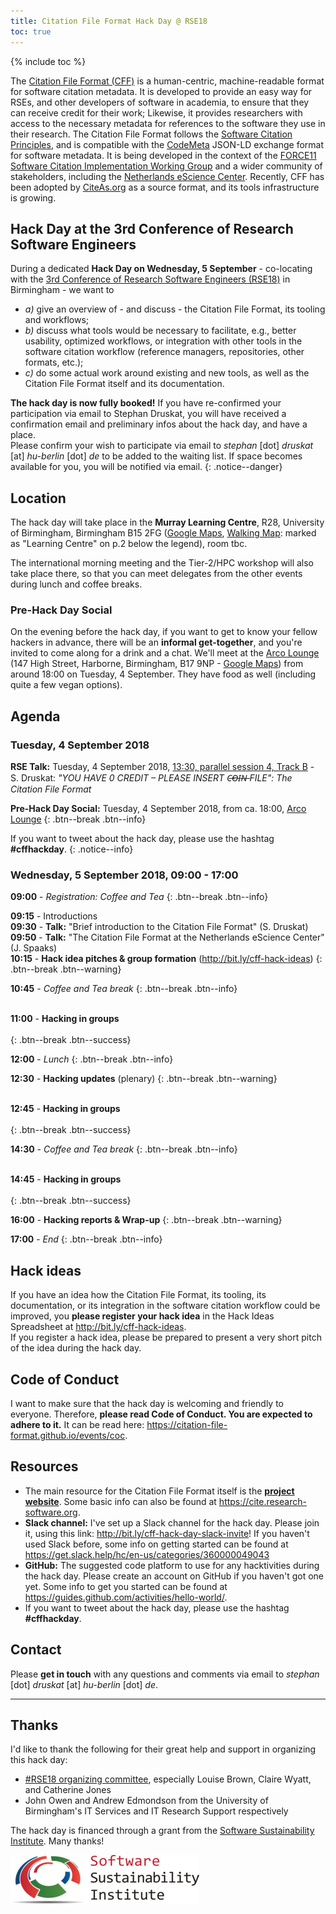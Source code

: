 ```yaml
---
title: Citation File Format Hack Day @ RSE18
toc: true
---
```


{% include toc %}

The [Citation File Format (CFF)](https://citation-file-format.github.io/) is a human-centric, machine-readable format for software citation metadata. It is developed to provide an easy way for RSEs, and other developers of software in academia, to ensure that they can receive credit for their work; Likewise, it provides researchers with access to the necessary metadata for references to the software they use in their research. The Citation File Format follows the [Software Citation Principles](https://peerj.com/articles/cs-86/), and is compatible with the [CodeMeta](http://codemeta.github.io/) JSON-LD exchange format for software metadata. It is being developed in the context of the [FORCE11 Software Citation Implementation Working Group](https://www.force11.org/group/software-citation-implementation-working-group) and a wider community of stakeholders, including the [Netherlands eScience Center](https://www.esciencecenter.nl/). Recently, CFF has been adopted by [CiteAs.org](http://citeas.org/) as a source format, and its tools infrastructure is growing.

## Hack Day at the 3rd Conference of Research Software Engineers

During a dedicated **Hack Day on Wednesday, 5 September** - co-locating with the [3rd Conference of Research Software Engineers (RSE18)](http://rse.ac.uk/conf2018/) in Birmingham - we want to 

- *a)* give an overview of - and discuss - the Citation File Format, its tooling and workflows; 
- *b)* discuss what tools would be necessary to facilitate, e.g., better usability, optimized workflows, or integration with other tools in the software citation workflow (reference managers, repositories, other formats, etc.); 
- *c)* do some actual work around existing and new tools, as well as the Citation File Format itself and its documentation.

**The hack day is now fully booked!** If you have re-confirmed your participation
via email to Stephan Druskat, you will have received a confirmation email and preliminary infos
about the hack day, and have a place.  
Please confirm your wish to participate via email to *stephan* [dot] *druskat* 
[at] *hu-berlin* [dot] *de* to be added to the waiting list. If space becomes available for you,
you will be notified via email.
{: .notice--danger}

## Location

The hack day will take place in the **Murray Learning Centre**, R28,
University of Birmingham, Birmingham B15 2FG
([Google Maps](https://goo.gl/maps/UDPocWznNW52), [Walking Map](walking-map.pdf): marked as "Learning Centre" on p.2 
below the legend), room tbc.

The international morning
meeting and the Tier-2/HPC workshop will also take place there, so that
you can meet delegates from the other events during lunch and coffee breaks.

### Pre-Hack Day Social 
On the evening before the hack day, if you want to get to know your fellow 
hackers in advance, there will be an **informal get-together**, and you're invited 
to come along for a drink and a chat. We'll meet at the [Arco Lounge](https://thelounges.co.uk/arco/)
(147 High Street, Harborne, Birmingham, B17 9NP - [Google Maps](https://goo.gl/maps/YkDAuqYszWF2))
from around 18:00 on Tuesday, 4 September. They have food as well (including quite a few vegan options).

## Agenda

### Tuesday, 4 September 2018

**RSE Talk:** Tuesday, 4 September 2018, [13:30, parallel session 4, Track B](https://rse.ac.uk/conf2018/programme/) -    
S. Druskat: *"YOU HAVE 0 CREDIT – PLEASE INSERT C̶O̶I̶N̶ FILE": The Citation File Format*

**Pre-Hack Day Social:** Tuesday, 4 September 2018, from ca. 18:00, [Arco Lounge](https://thelounges.co.uk/arco/)
{: .btn--break .btn--info}

<i class="fa fa-fw fa-twitter" aria-hidden="true"></i> If you want to tweet about the hack day, please use the hashtag **#cffhackday**.
{: .notice--info}

### Wednesday, 5 September 2018, 09:00 - 17:00

**09:00** - *Registration: Coffee and Tea*
{: .btn--break .btn--info}

**09:15** - Introductions  
**09:30** - **Talk:** "Brief introduction to the Citation File Format" (S. Druskat)  
**09:50** - **Talk:** "The Citation File Format at the Netherlands eScience Center" (J. Spaaks)  
**10:15** - **Hack idea pitches & group formation** (<http://bit.ly/cff-hack-ideas>)
{: .btn--break .btn--warning}

**10:45** - *Coffee and Tea break*
{: .btn--break .btn--info}

<br/>**11:00** - **Hacking in groups**<br/><br/>
{: .btn--break .btn--success}  

**12:00** - *Lunch*
{: .btn--break .btn--info}

**12:30** - **Hacking updates** (plenary)
{: .btn--break .btn--warning}

<br/>**12:45** - **Hacking in groups**<br/><br/>
{: .btn--break .btn--success}

**14:30** - *Coffee and Tea break*
{: .btn--break .btn--info}
  
<br/>**14:45** - **Hacking in groups**<br/><br/>
{: .btn--break .btn--success}

**16:00** - **Hacking reports & Wrap-up**
{: .btn--break .btn--warning}

**17:00** - *End*
{: .btn--break .btn--info}

## Hack ideas

If you have an idea how the Citation File Format, its tooling, its
documentation, or its integration in the software citation workflow could be 
improved, you **please register your hack idea** in the 
Hack Ideas Spreadsheet at <http://bit.ly/cff-hack-ideas>.  
If you register a hack idea, please be prepared to present a very short
pitch of the idea during the hack day.


## Code of Conduct

I want to make sure that the hack day is welcoming and friendly to everyone.
Therefore, **please read Code of Conduct. You are expected to adhere to it.**
It can be read here: <https://citation-file-format.github.io/events/coc>.

## Resources

- The main resource for the Citation File Format itself is the [**project
website**](https://citation-file-format.github.io). Some basic info can
also be found at <https://cite.research-software.org>.
- <i class="fa fa-fw fa-slack" aria-hidden="true"></i> **Slack channel:** I've set up a Slack channel for the hack day. Please join it, 
using this link: <http://bit.ly/cff-hack-day-slack-invite>! If you haven't used Slack
before, some info on getting started can be found at <https://get.slack.help/hc/en-us/categories/360000049043>
- <i class="fa fa-fw fa-github" aria-hidden="true"></i> **GitHub:** The suggested code platform to use for any hacktivities
during the hack day. Please create an account on GitHub if you haven't
got one yet. Some info to get you started can be found at <https://guides.github.com/activities/hello-world/>.
- <i class="fa fa-fw fa-twitter" aria-hidden="true"></i> If you want to tweet about the hack day, please use the hashtag **#cffhackday**.

## Contact

Please **get in touch** with any questions and comments via email to
*stephan* [dot] *druskat* [at] *hu-berlin* [dot] *de*.

---

## Thanks

I'd like to thank the following for their great help and support in organizing this hack day:

- [#RSE18 organizing committee](https://rse.ac.uk/conf2018/contacts/), especially Louise Brown, 
Claire Wyatt, and Catherine Jones
- John Owen and Andrew Edmondson from the University of Birmingham's IT Services and IT Research Support
respectively

The hack day is financed through a grant from the [Software Sustainability Institute](https://software.ac.uk). Many thanks!

![The Software Sustainability Institute's logo](ssi.png)